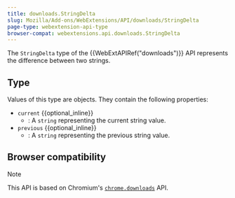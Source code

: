 ```yaml
---
title: downloads.StringDelta
slug: Mozilla/Add-ons/WebExtensions/API/downloads/StringDelta
page-type: webextension-api-type
browser-compat: webextensions.api.downloads.StringDelta
---
```




The `StringDelta` type of the {{WebExtAPIRef("downloads")}} API represents the difference between two strings.

## Type

Values of this type are objects. They contain the following properties:

- `current` {{optional_inline}}
  - : A `string` representing the current string value.
- `previous` {{optional_inline}}
  - : A `string` representing the previous string value.

## Browser compatibility





> [!NOTE]
> This API is based on Chromium's [`chrome.downloads`](https://developer.chrome.com/docs/extensions/reference/api/downloads#type-StringDelta) API.

<!--
// Copyright 2015 The Chromium Authors. All rights reserved.
//
// Redistribution and use in source and binary forms, with or without
// modification, are permitted provided that the following conditions are
// met:
//
//    * Redistributions of source code must retain the above copyright
// notice, this list of conditions and the following disclaimer.
//    * Redistributions in binary form must reproduce the above
// copyright notice, this list of conditions and the following disclaimer
// in the documentation and/or other materials provided with the
// distribution.
//    * Neither the name of Google Inc. nor the names of its
// contributors may be used to endorse or promote products derived from
// this software without specific prior written permission.
//
// THIS SOFTWARE IS PROVIDED BY THE COPYRIGHT HOLDERS AND CONTRIBUTORS
// "AS IS" AND ANY EXPRESS OR IMPLIED WARRANTIES, INCLUDING, BUT NOT
// LIMITED TO, THE IMPLIED WARRANTIES OF MERCHANTABILITY AND FITNESS FOR
// A PARTICULAR PURPOSE ARE DISCLAIMED. IN NO EVENT SHALL THE COPYRIGHT
// OWNER OR CONTRIBUTORS BE LIABLE FOR ANY DIRECT, INDIRECT, INCIDENTAL,
// SPECIAL, EXEMPLARY, OR CONSEQUENTIAL DAMAGES (INCLUDING, BUT NOT
// LIMITED TO, PROCUREMENT OF SUBSTITUTE GOODS OR SERVICES; LOSS OF USE,
// DATA, OR PROFITS; OR BUSINESS INTERRUPTION) HOWEVER CAUSED AND ON ANY
// THEORY OF LIABILITY, WHETHER IN CONTRACT, STRICT LIABILITY, OR TORT
// (INCLUDING NEGLIGENCE OR OTHERWISE) ARISING IN ANY WAY OUT OF THE USE
// OF THIS SOFTWARE, EVEN IF ADVISED OF THE POSSIBILITY OF SUCH DAMAGE.
-->
